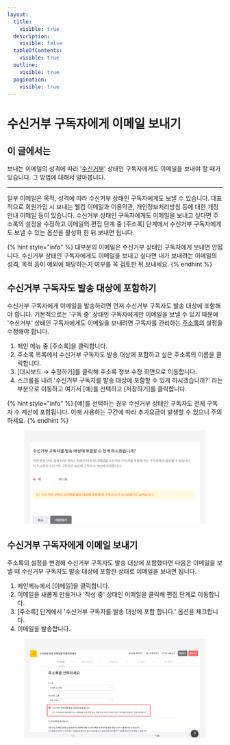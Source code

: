 ```yaml
---
layout:
  title:
    visible: true
  description:
    visible: false
  tableOfContents:
    visible: true
  outline:
    visible: true
  pagination:
    visible: true
---
```


# 수신거부 구독자에게 이메일 보내기

## 이 글에서는

보내는 이메일의 성격에 따라 '[수신거부](../../list/adding-managing-subscriber/manage-unsubscribe.md)' 상태인 구독자에게도 이메일을 보내야 할 때가 있습니다. 그 방법에 대해서 알아봅니다.

***

일부 이메일은 목적, 성격에 따라 수신거부 상태인 구독자에게도 보낼 수 있습니다. 대표적으로 회원가입 시 보내는 웰컴 이메일과 이용약관,  개인정보처리방침 등에 대한 개정 안내 이메일 등이 있습니다. 수신거부 상태인 구독자에게도 이메일을 보내고 싶다면 주소록의 설정을 수정하고 이메일의 편집 단계 중 \[주소록] 단계에서 수신거부 구독자에게도 보낼 수 있는 옵션을 활성화 한 뒤 보내면 됩니다.&#x20;

{% hint style="info" %}
대부분의 이메일은 수신거부 상태인 구독자에게 보내면 안됩니다. 수신거부 상태인 구독자에게도 이메일을 보내고 싶다면 내가 보내려는 이메일의 성격, 목적 등이 예외에 해당하는지 여부를 꼭 검토한 뒤 보내세요.
{% endhint %}



## 수신거부 구독자도 발송 대상에 포함하기

수신거부 구독자에게 이메일을 발송하려면  먼저 수신거부 구독자도 발송 대상에 포함해야 합니다. 기본적으로는 '구독 중' 상태인 구독자에게만 이메일을 보낼 수 있기 때문에 '수신거부' 상태인 구독자에게도 이메일을 보내려면 구독자를 관리하는 [주소록](broken-reference)의 설정을 수정해야 합니다.

1. 메인 메뉴 중 \[주소록]을 클릭합니다.
2. 주소록 목록에서 수신거부 구독자도 발송 대상에 포함하고 싶은 주소록의 이름을 클릭합니다.
3. \[대시보드 → 수정하기]를 클릭해 주소록 정보 수정 화면으로 이동합니다.
4. 스크롤을 내려 '수신거부 구독자를 발송 대상에 포함할 수 있게 하시겠습니까?' 라는 부분으로 이동하고 여기서 \[예]를 선택하고 \[저장하기]를 클릭합니다.

{% hint style="info" %}
\[예]를 선택하는 경우 수신거부 상태인 구독자도 전체 구독자 수 계산에 포함됩니다. 이때 사용하는 구간에 따라 추가요금이 발생할 수 있으니 주의하세요.
{% endhint %}

<figure><img src="../../.gitbook/assets/수신거부 구독자에게 발송하기_1.png" alt=""><figcaption></figcaption></figure>



## 수신거부 구독자에게 이메일 보내기

주소록의 설정을 변경해 수신거부 구독자도 발송 대상에 포함했다면 다음은 이메일을 보낼 때 수신거부 구독자도 발송 대상에 포함한 상태로 이메일을 보내면 됩니다.&#x20;

1. 메인메뉴에서 \[이메일]을 클릭합니다.
2. 이메일을 새롭게 만들거나 '작성 중' 상태인 이메일을 클릭해 편집 단계로 이동합니다.
3. \[주소록] 단계에서 '수신거부 구독자를 발송 대상에 포함 합니다.' 옵션을 체크합니다.
4. 이메일을 발송합니다.

<figure><img src="../../.gitbook/assets/수신거부 구독자에게 발송하기_2.png" alt=""><figcaption></figcaption></figure>

